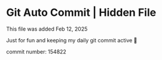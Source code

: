 # Git Auto Commit | Hidden File

This file was added Feb 12, 2025

Just for fun and keeping my daily git commit active 🤪

commit number: 154822
